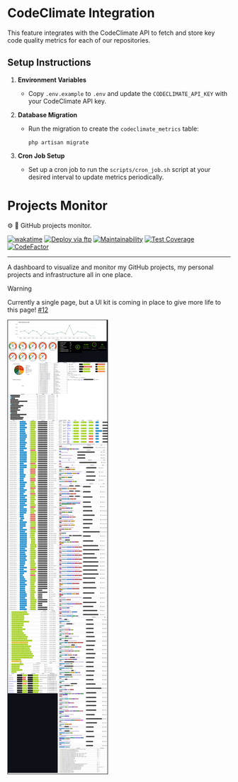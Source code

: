 # CodeClimate Integration

This feature integrates with the CodeClimate API to fetch and store key code quality metrics for each of our repositories.

## Setup Instructions

1. **Environment Variables**
   
   - Copy `.env.example` to `.env` and update the `CODECLIMATE_API_KEY` with your CodeClimate API key.

2. **Database Migration**

   - Run the migration to create the `codeclimate_metrics` table:
     ```
     php artisan migrate
     ```

3. **Cron Job Setup**

   - Set up a cron job to run the `scripts/cron_job.sh` script at your desired interval to update metrics periodically.
# Projects Monitor

:gear: :bell: GitHub projects monitor.

[![wakatime](https://wakatime.com/badge/github/guibranco/projects-monitor.svg)](https://wakatime.com/badge/github/guibranco/projects-monitor)
[![Deploy via ftp](https://github.com/guibranco/Projects-Monitor/actions/workflows/deploy.yml/badge.svg)](https://github.com/guibranco/Projects-Monitor/actions/workflows/deploy.yml)
[![Maintainability](https://api.codeclimate.com/v1/badges/576a4ac11de09db48520/maintainability)](https://codeclimate.com/github/guibranco/projects-monitor/maintainability)
[![Test Coverage](https://api.codeclimate.com/v1/badges/576a4ac11de09db48520/test_coverage)](https://codeclimate.com/github/guibranco/projects-monitor/test_coverage)
[![CodeFactor](https://www.codefactor.io/repository/github/guibranco/projects-monitor/badge)](https://www.codefactor.io/repository/github/guibranco/projects-monitor)

---

A dashboard to visualize and monitor my GitHub projects, my personal projects and infrastructure all in one place.

> [!Warning]
>  
> Currently a single page, but a UI kit is coming in place to give more life to this page! [#12](https://github.com/guibranco/projects-monitor/issues/12)

![dashboard](projects-monitor-dashboard.png)
